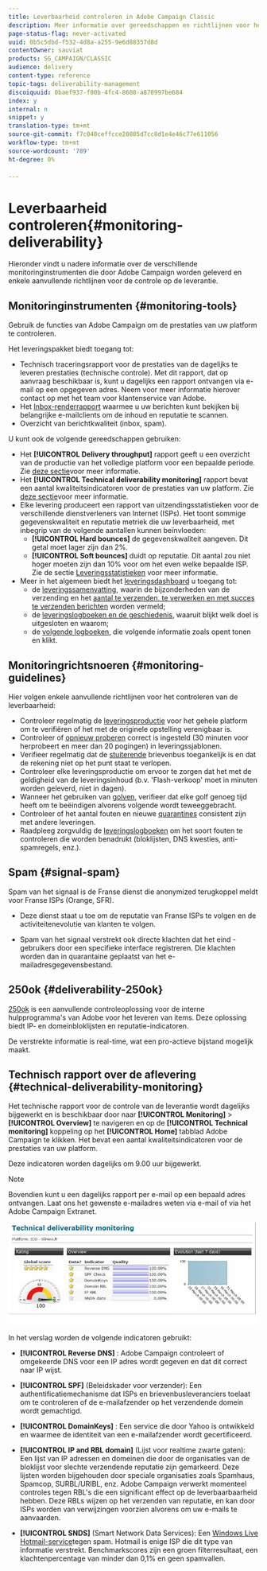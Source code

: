 ```yaml
---
title: Leverbaarheid controleren in Adobe Campaign Classic
description: Meer informatie over gereedschappen en richtlijnen voor het controleren van de prestaties in Adobe Campaign Classic.
page-status-flag: never-activated
uuid: 0b5c5dbd-f532-4d8a-a255-9e6d88357d8d
contentOwner: sauviat
products: SG_CAMPAIGN/CLASSIC
audience: delivery
content-type: reference
topic-tags: deliverability-management
discoiquuid: 0baef937-f00b-4fc4-8608-a870997be684
index: y
internal: n
snippet: y
translation-type: tm+mt
source-git-commit: f7c040ceffcce20805d7cc8d1e4e46c77e611056
workflow-type: tm+mt
source-wordcount: '789'
ht-degree: 0%

---
```



# Leverbaarheid controleren{#monitoring-deliverability}

Hieronder vindt u nadere informatie over de verschillende monitoringinstrumenten die door Adobe Campaign worden geleverd en enkele aanvullende richtlijnen voor de controle op de leverantie.

## Monitoringinstrumenten {#monitoring-tools}

Gebruik de functies van Adobe Campaign om de prestaties van uw platform te controleren.

Het leveringspakket biedt toegang tot:

* Technisch traceringsrapport voor de prestaties van de dagelijks te leveren prestaties (technische controle). Met dit rapport, dat op aanvraag beschikbaar is, kunt u dagelijks een rapport ontvangen via e-mail op een opgegeven adres. Neem voor meer informatie hierover contact op met het team voor klantenservice van Adobe.
* Het [Inbox-renderrapport](../../delivery/using/inbox-rendering.md) waarmee u uw berichten kunt bekijken bij belangrijke e-mailclients om de inhoud en reputatie te scannen.
* Overzicht van berichtkwaliteit (inbox, spam).

U kunt ook de volgende gereedschappen gebruiken:

* Het **[!UICONTROL Delivery throughput]** rapport geeft u een overzicht van de productie van het volledige platform voor een bepaalde periode. Zie [deze sectie](../../reporting/using/global-reports.md#delivery-throughput)voor meer informatie.
* Het **[!UICONTROL Technical deliverability monitoring]** rapport bevat een aantal kwaliteitsindicatoren voor de prestaties van uw platform. Zie [deze sectie](#technical-deliverability-monitoring)voor meer informatie.
* Elke levering produceert een rapport van uitzendingsstatistieken voor de verschillende dienstverleners van Internet (ISPs). Het toont sommige gegevenskwaliteit en reputatie metriek die uw leverbaarheid, met inbegrip van de volgende aantallen kunnen beïnvloeden:
   * **[!UICONTROL Hard bounces]** de gegevenskwaliteit aangeven. Dit getal moet lager zijn dan 2%.
   * **[!UICONTROL Soft bounces]** duidt op reputatie. Dit aantal zou niet hoger moeten zijn dan 10% voor om het even welke bepaalde ISP.
   Zie de sectie [Leveringsstatistieken](../../reporting/using/global-reports.md#delivery-statistics) voor meer informatie.
* Meer in het algemeen biedt het [leveringsdashboard](../../delivery/using/monitoring-a-delivery.md#delivery-dashboard) u toegang tot:
   * de [leveringssamenvatting](../../delivery/using/monitoring-a-delivery.md#delivery-summary), waarin de bijzonderheden van de verzending en het [aantal te verzenden, te verwerken en met succes te verzenden berichten](../../delivery/using/monitoring-a-delivery.md#number-of-messages-sent) worden vermeld;
   * de [leveringslogboeken en de geschiedenis](../../delivery/using/monitoring-a-delivery.md#delivery-logs-and-history), waaruit blijkt welk doel is uitgesloten en waarom;
   * de [volgende logboeken](../../delivery/using/monitoring-a-delivery.md#tracking-logs), die volgende informatie zoals opent tonen en klikt.

## Monitoringrichtsnoeren {#monitoring-guidelines}

Hier volgen enkele aanvullende richtlijnen voor het controleren van de leverbaarheid:

* Controleer regelmatig de [leveringsproductie](../../reporting/using/global-reports.md#delivery-throughput) voor het gehele platform om te verifiëren of het met de originele opstelling verenigbaar is.
* Controleer of [opnieuw proberen](../../delivery/using/understanding-delivery-failures.md#retries-after-a-delivery-temporary-failure) correct is ingesteld (30 minuten voor herprobeert en meer dan 20 pogingen) in leveringssjablonen.
* Verifieer regelmatig dat de [stuiterende](../../delivery/using/understanding-delivery-failures.md#bounce-mail-management) brievenbus toegankelijk is en dat de rekening niet op het punt staat te verlopen.
* Controleer elke leveringsproductie om ervoor te zorgen dat het met de geldigheid van de leveringsinhoud (b.v. &#39;Flash-verkoop&#39; moet in minuten worden geleverd, niet in dagen).
* Wanneer het gebruiken van [golven](../../delivery/using/steps-sending-the-delivery.md#sending-using-multiple-waves), verifieer dat elke golf genoeg tijd heeft om te beëindigen alvorens volgende wordt teweeggebracht.
* Controleer of het aantal fouten en nieuwe [quarantines](../../delivery/using/understanding-quarantine-management.md) consistent zijn met andere leveringen.
* Raadpleeg zorgvuldig de [leveringslogboeken](../../delivery/using/monitoring-a-delivery.md#delivery-logs-and-history) om het soort fouten te controleren die worden benadrukt (bloklijsten, DNS kwesties, anti-spamregels, enz.).

## Spam {#signal-spam}

Spam van het signaal is de Franse dienst die anonymized terugkoppel meldt voor Franse ISPs (Orange, SFR).

* Deze dienst staat u toe om de reputatie van Franse ISPs te volgen en de activiteitenevolutie van klanten te volgen.

* Spam van het signaal verstrekt ook directe klachten dat het eind - gebruikers door een specifieke interface registreren. Die klachten worden dan in quarantaine geplaatst van het e-mailadresgegevensbestand.

## 250ok {#deliverability-250ok}

[250ok](https://250ok.com/) is een aanvullende controleoplossing voor de interne hulpprogramma&#39;s van Adobe voor het leveren van items. Deze oplossing biedt IP- en domeinbloklijsten en reputatie-indicatoren.

De verstrekte informatie is real-time, wat een pro-actieve bijstand mogelijk maakt.

## Technisch rapport over de aflevering {#technical-deliverability-monitoring}

Het technische rapport voor de controle van de leverantie wordt dagelijks bijgewerkt en is beschikbaar door naar **[!UICONTROL Monitoring]** > **[!UICONTROL Overview]** te navigeren en op de **[!UICONTROL Technical monitoring]** koppeling op het **[!UICONTROL Home]** tabblad Adobe Campaign te klikken. Het bevat een aantal kwaliteitsindicatoren voor de prestaties van uw platform.

Deze indicatoren worden dagelijks om 9.00 uur bijgewerkt.

>[!NOTE]
>
>Bovendien kunt u een dagelijks rapport per e-mail op een bepaald adres ontvangen. Laat ons het gewenste e-mailadres weten via e-mail of via het Adobe Campaign Extranet.

![](assets/s_tn_del_monitoring.png)

In het verslag worden de volgende indicatoren gebruikt:

* **[!UICONTROL Reverse DNS]** : Adobe Campaign controleert of omgekeerde DNS voor een IP adres wordt gegeven en dat dit correct naar IP wijst.

* **[!UICONTROL SPF]** (Beleidskader voor verzender): Een authentificatiemechanisme dat ISPs en brievenbusleveranciers toelaat om te controleren of de e-mailafzender op het verzendende domein wordt gemachtigd.

* **[!UICONTROL DomainKeys]** : Een service die door Yahoo is ontwikkeld en waarmee de identiteit van een e-mailafzender wordt gecertificeerd.

* **[!UICONTROL IP and RBL domain]** (Lijst voor realtime zwarte gaten): Een lijst van IP adressen en domeinen die door de organisaties van de bloklijst voor slechte verzendende reputatie zijn gemarkeerd. Deze lijsten worden bijgehouden door speciale organisaties zoals Spamhaus, Spamcop, SURBL/URIBL, enz. Adobe Campaign verwerkt momenteel controles tegen RBL&#39;s die een significant effect op de leverbaarbaarheid hebben. Deze RBLs wijzen op het verzenden van reputatie, en kan door ISPs worden van verwijzingen voorzien alvorens om uw e-mails te aanvaarden.

* **[!UICONTROL SNDS]** (Smart Network Data Services): Een [Windows Live Hotmail-service](https://sendersupport.olc.protection.outlook.com/snds/FAQ.aspx)tegen spam. Hotmail is enige ISP die dit type van informatie verstrekt. Benchmarkscores zijn een groen filterresultaat, een klachtenpercentage van minder dan 0,1% en geen spamvallen.

<!--### Delivery Reports - Broadcast Statistics {#broadcast-statistics}

Each delivery will generate a broadcast statistics report when you open a delivery in the “Deliveries List”, which includes some reputation metrics that may impact your deliverability.-->
